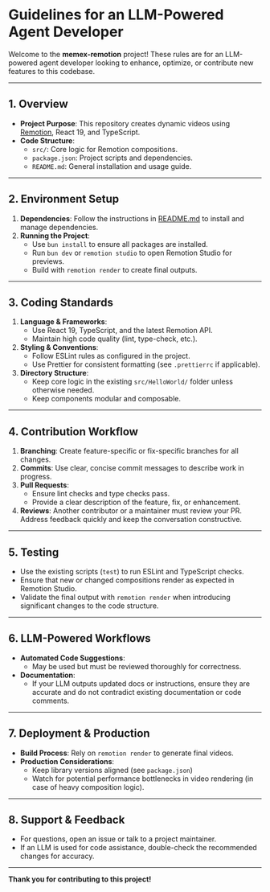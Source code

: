 # Guidelines for an LLM-Powered Agent Developer

Welcome to the **memex-remotion** project! These rules are for an LLM-powered agent developer looking to enhance, optimize, or contribute new features to this codebase.

---

## 1. Overview

- **Project Purpose**: This repository creates dynamic videos using [Remotion](https://www.remotion.dev/docs), React 19, and TypeScript.  
- **Code Structure**:
  - `src/`: Core logic for Remotion compositions.
  - `package.json`: Project scripts and dependencies.
  - `README.md`: General installation and usage guide.

---

## 2. Environment Setup

1. **Dependencies**: Follow the instructions in [README.md](../README.md) to install and manage dependencies.  
2. **Running the Project**:  
   - Use `bun install` to ensure all packages are installed.  
   - Run `bun dev` or `remotion studio` to open Remotion Studio for previews.  
   - Build with `remotion render` to create final outputs.

---

## 3. Coding Standards

1. **Language & Frameworks**:  
   - Use React 19, TypeScript, and the latest Remotion API.  
   - Maintain high code quality (lint, type-check, etc.).  
2. **Styling & Conventions**:  
   - Follow ESLint rules as configured in the project.  
   - Use Prettier for consistent formatting (see `.prettierrc` if applicable).  
3. **Directory Structure**:  
   - Keep core logic in the existing `src/HelloWorld/` folder unless otherwise needed.  
   - Keep components modular and composable.  

---

## 4. Contribution Workflow

1. **Branching**: Create feature-specific or fix-specific branches for all changes.  
2. **Commits**: Use clear, concise commit messages to describe work in progress.  
3. **Pull Requests**:  
   - Ensure lint checks and type checks pass.  
   - Provide a clear description of the feature, fix, or enhancement.  
4. **Reviews**: Another contributor or a maintainer must review your PR. Address feedback quickly and keep the conversation constructive.

---

## 5. Testing

- Use the existing scripts (`test`) to run ESLint and TypeScript checks.  
- Ensure that new or changed compositions render as expected in Remotion Studio.  
- Validate the final output with `remotion render` when introducing significant changes to the code structure.

---

## 6. LLM-Powered Workflows

- **Automated Code Suggestions**:  
  - May be used but must be reviewed thoroughly for correctness.  
- **Documentation**:  
  - If your LLM outputs updated docs or instructions, ensure they are accurate and do not contradict existing documentation or code comments.

---

## 7. Deployment & Production

- **Build Process**: Rely on `remotion render` to generate final videos.  
- **Production Considerations**:
  - Keep library versions aligned (see `package.json`)  
  - Watch for potential performance bottlenecks in video rendering (in case of heavy composition logic).  

---

## 8. Support & Feedback

- For questions, open an issue or talk to a project maintainer.
- If an LLM is used for code assistance, double-check the recommended changes for accuracy.

---

**Thank you for contributing to this project!**
